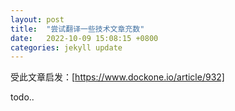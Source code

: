 ```yaml
---
layout: post
title:  "尝试翻译一些技术文章充数"
date:   2022-10-09 15:08:15 +0800
categories: jekyll update
---
```


受此文章启发：[https://www.dockone.io/article/932]

todo..